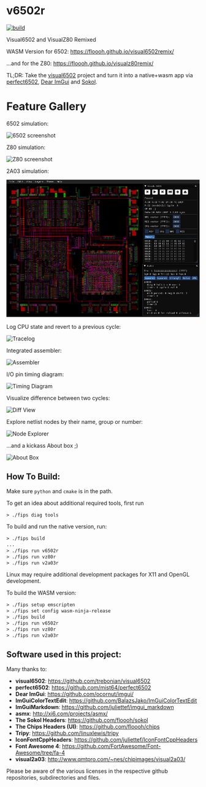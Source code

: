 # v6502r

[![build](https://github.com/floooh/v6502r/actions/workflows/build.yml/badge.svg)](https://github.com/floooh/v6502r/actions/workflows/build.yml)

Visual6502 and VisualZ80 Remixed

WASM Version for 6502: https://floooh.github.io/visual6502remix/

...and for the Z80: https://floooh.github.io/visualz80remix/

TL;DR: Take the [visual6502](https://github.com/trebonian/visual6502) project
and turn it into a native+wasm app via
[perfect6502](https://github.com/mist64/perfect6502), [Dear
ImGui](https://github.com/ocornut/imgui/) and
[Sokol](https://github.com/floooh/sokol).

# Feature Gallery

6502 simulation:

![6502 screenshot](screenshots/v6502r.jpg)

Z80 simulation:

![Z80 screenshot](screenshots/vz80r.jpg)

2A03 simulation:

![2A03 screenshot](screenshots/v2a03r.jpg)

Log CPU state and revert to a previous cycle:

![Tracelog](screenshots/tracelog.jpg)

Integrated assembler:

![Assembler](screenshots/assembler.jpg)

I/O pin timing diagram:

![Timing Diagram](screenshots/timingdiagram.jpg)

Visualize difference between two cycles:

![Diff View](screenshots/diffview.jpg)

Explore netlist nodes by their name, group or number:

![Node Explorer](screenshots/nodeexplorer.jpg)

...and a kickass About box ;)

![About Box](screenshots/about.jpg)

## How To Build:

Make sure ```python``` and ```cmake``` is in the path.

To get an idea about additional required tools, first run

```
> ./fips diag tools
```

To build and run the native version, run:

```
> ./fips build
...
> ./fips run v6502r
> ./fips run vz80r
> ./fips run v2a03r
```

Linux may require additional development packages for X11 and OpenGL development.

To build the WASM version:

```
> ./fips setup emscripten
> ./fips set config wasm-ninja-release
> ./fips build
> ./fips run v6502r
> ./fips run vz80r
> ./fips run v2a03r
```

## Software used in this project:

Many thanks to:

- **visual6502**: https://github.com/trebonian/visual6502
- **perfect6502**: https://github.com/mist64/perfect6502
- **Dear ImGui**: https://github.com/ocornut/imgui/
- **ImGuiColorTextEdit**: https://github.com/BalazsJako/ImGuiColorTextEdit
- **ImGuiMarkdown**: https://github.com/juliettef/imgui_markdown
- **asmx**: http://xi6.com/projects/asmx/
- **The Sokol Headers**: https://github.com/floooh/sokol
- **The Chips Headers (UI)**: https://github.com/floooh/chips
- **Tripy**: https://github.com/linuxlewis/tripy
- **IconFontCppHeaders**: https://github.com/juliettef/IconFontCppHeaders
- **Font Awesome 4**: https://github.com/FortAwesome/Font-Awesome/tree/fa-4
- **visual2a03**: http://www.qmtpro.com/~nes/chipimages/visual2a03/

Please be aware of the various licenses in the respective
github repositories, subdirectories and files.
